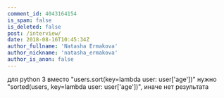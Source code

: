```yaml
---
comment_id: 4043164154
is_spam: false
is_deleted: false
post: /interview/
date: 2018-08-16T10:45:34Z
author_fullname: 'Natasha Ermakova'
author_nickname: 'natasha_ermakova'
author_is_anon: false
---
```


<p>для python 3 вместо "users.sort(key=lambda user: user['age'])" нужно "sorted(users, key=lambda user: user['age'])", иначе нет результата</p>

